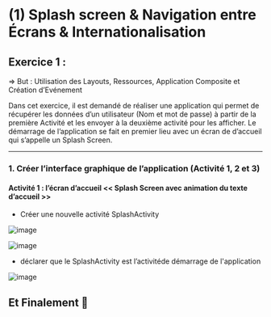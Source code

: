 # (1) Splash screen & Navigation entre Écrans & Internationalisation

## Exercice 1 :
=> But : Utilisation des Layouts, Ressources, Application Composite et Création d’Evénement

Dans cet exercice, il est demandé de réaliser une application qui permet de récupérer les données d’un utilisateur (Nom et mot de passe) à partir de la première Activité et les envoyer à la deuxième activité pour les afficher. Le démarrage de l’application se fait en premier lieu avec un écran de d’accueil qui s’appelle un Splash Screen.
_______________________________________________________________________________________________________________________________________________________________________


### 1. Créer l’interface graphique de l’application (Activité 1, 2 et 3)

   #### Activité 1 : l’écran d’accueil << Splash Screen avec animation du texte d’accueil >>
   
   * Créer une nouvelle activité SplashActivity
   
   ![image](https://user-images.githubusercontent.com/92756846/222569931-123d794b-a35b-4a4b-8e43-f6b74a56c1db.png)
   
   ![image](https://user-images.githubusercontent.com/92756846/222569210-7f8b6b22-1e0c-4a96-a99b-1cc620f35dd8.png)

   * déclarer que le SplashActivity est l’activitéde démarrage de l'application
   
   ![image](https://user-images.githubusercontent.com/92756846/222569364-2c0db696-9227-40c3-af85-ef76d2303c46.png)
   
   

## Et Finalement 🤗
